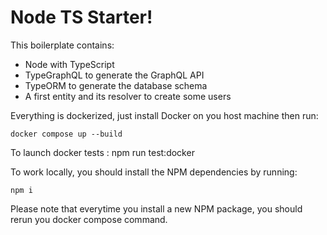 # Node TS Starter!

This boilerplate contains:

- Node with TypeScript
- TypeGraphQL to generate the GraphQL API
- TypeORM to generate the database schema
- A first entity and its resolver to create some users

Everything is dockerized, just install Docker on you host machine then run:

```
docker compose up --build

```

To launch docker tests :
npm run test:docker

To work locally, you should install the NPM dependencies by running:

```
npm i
```

Please note that everytime you install a new NPM package, you should rerun you docker compose command.
